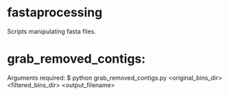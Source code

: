 # fastaprocessing
Scripts manipulating fasta files.


# grab_removed_contigs:
Arguments required:
$ python grab_removed_contigs.py <original_bins_dir> <filtered_bins_dir> <output_filename>
